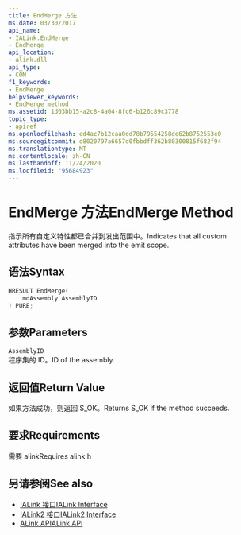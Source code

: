 ```yaml
---
title: EndMerge 方法
ms.date: 03/30/2017
api_name:
- IALink.EndMerge
- EndMerge
api_location:
- alink.dll
api_type:
- COM
f1_keywords:
- EndMerge
helpviewer_keywords:
- EndMerge method
ms.assetid: 1d03bb15-a2c8-4a04-8fc6-b126c89c3778
topic_type:
- apiref
ms.openlocfilehash: ed4ac7b12caa0dd78b79554258de62b8752553e0
ms.sourcegitcommit: d8020797a6657d0fbbdff362b80300815f682f94
ms.translationtype: MT
ms.contentlocale: zh-CN
ms.lasthandoff: 11/24/2020
ms.locfileid: "95684923"
---
```

# <a name="endmerge-method"></a><span data-ttu-id="03cd7-102">EndMerge 方法</span><span class="sxs-lookup"><span data-stu-id="03cd7-102">EndMerge Method</span></span>

<span data-ttu-id="03cd7-103">指示所有自定义特性都已合并到发出范围中。</span><span class="sxs-lookup"><span data-stu-id="03cd7-103">Indicates that all custom attributes have been merged into the emit scope.</span></span>  
  
## <a name="syntax"></a><span data-ttu-id="03cd7-104">语法</span><span class="sxs-lookup"><span data-stu-id="03cd7-104">Syntax</span></span>  
  
```cpp  
HRESULT EndMerge(  
    mdAssembly AssemblyID  
) PURE;  
```  
  
## <a name="parameters"></a><span data-ttu-id="03cd7-105">参数</span><span class="sxs-lookup"><span data-stu-id="03cd7-105">Parameters</span></span>  

 `AssemblyID`  
 <span data-ttu-id="03cd7-106">程序集的 ID。</span><span class="sxs-lookup"><span data-stu-id="03cd7-106">ID of the assembly.</span></span>  
  
## <a name="return-value"></a><span data-ttu-id="03cd7-107">返回值</span><span class="sxs-lookup"><span data-stu-id="03cd7-107">Return Value</span></span>  

 <span data-ttu-id="03cd7-108">如果方法成功，则返回 S_OK。</span><span class="sxs-lookup"><span data-stu-id="03cd7-108">Returns S_OK if the method succeeds.</span></span>  
  
## <a name="requirements"></a><span data-ttu-id="03cd7-109">要求</span><span class="sxs-lookup"><span data-stu-id="03cd7-109">Requirements</span></span>  

 <span data-ttu-id="03cd7-110">需要 alink</span><span class="sxs-lookup"><span data-stu-id="03cd7-110">Requires alink.h</span></span>  
  
## <a name="see-also"></a><span data-ttu-id="03cd7-111">另请参阅</span><span class="sxs-lookup"><span data-stu-id="03cd7-111">See also</span></span>

- [<span data-ttu-id="03cd7-112">IALink 接口</span><span class="sxs-lookup"><span data-stu-id="03cd7-112">IALink Interface</span></span>](ialink-interface.md)
- [<span data-ttu-id="03cd7-113">IALink2 接口</span><span class="sxs-lookup"><span data-stu-id="03cd7-113">IALink2 Interface</span></span>](ialink2-interface.md)
- [<span data-ttu-id="03cd7-114">ALink API</span><span class="sxs-lookup"><span data-stu-id="03cd7-114">ALink API</span></span>](index.md)
